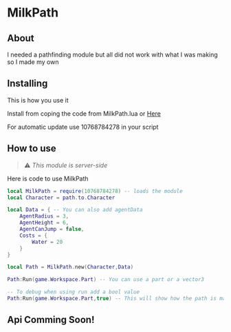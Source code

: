 # MilkPath

## About

I needed a pathfinding module but all did not work with what I was making so I made my own

## Installing

This is how you use it

Install from coping the code from MilkPath.lua or [Here](https://www.roblox.com/library/10768784278/MainModule)

For automatic update use 10768784278 in your script

## How to use

> :warning: _This module is server-side_

Here is code to use MilkPath

```lua
local MilkPath = require(10768784278) -- loads the module
local Character = path.to.Character

local Data = { -- You can also add agentData
    AgentRadius = 3,
	AgentHeight = 6,
	AgentCanJump = false,
	Costs = {
		Water = 20
	}
}

local Path = MilkPath.new(Character,Data)

Path:Run(game.Workspace.Part) -- You can use a part or a vector3

-- To debug when using run add a bool value
Path:Run(game.Workspace.Part,true) -- This will show how the path is made

```

## Api Comming Soon!

